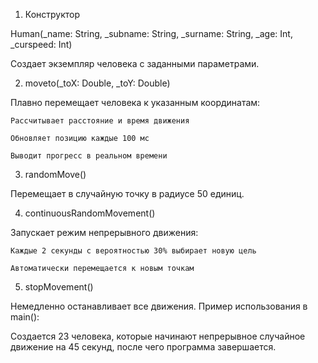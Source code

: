 1. Конструктор

Human(_name: String, _subname: String, _surname: String, _age: Int, _curspeed: Int)

Создает экземпляр человека с заданными параметрами.

2. moveto(_toX: Double, _toY: Double)

Плавно перемещает человека к указанным координатам:

    Рассчитывает расстояние и время движения

    Обновляет позицию каждые 100 мс

    Выводит прогресс в реальном времени

3. randomMove()

Перемещает в случайную точку в радиусе 50 единиц.

4. continuousRandomMovement()

Запускает режим непрерывного движения:

    Каждые 2 секунды с вероятностью 30% выбирает новую цель

    Автоматически перемещается к новым точкам

5. stopMovement()

Немедленно останавливает все движения.
Пример использования в main():

Создается 23 человека, которые начинают непрерывное случайное движение на 45 секунд, после чего программа завершается.
